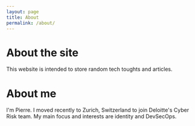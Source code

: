```yaml
---
layout: page
title: About
permalink: /about/
---
```


# About the site
This website is intended to store random tech toughts and articles.

# About me
I'm Pierre. I moved recently to Zurich, Switzerland to join Deloitte's Cyber Risk team. My main focus and interests are identity and DevSecOps.

